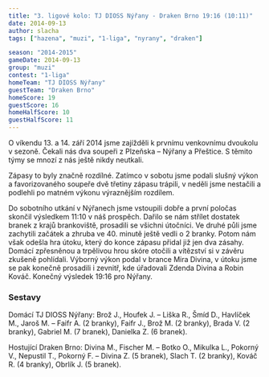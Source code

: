 ```yaml
---
title: "3. ligové kolo: TJ DIOSS Nýřany - Draken Brno 19:16 (10:11)"
date: 2014-09-13
author: slacha
tags: ["hazena", "muzi", "1-liga", "nyrany", "draken"]

season: "2014-2015"
gameDate: 2014-09-13
group: "muzi"
contest: "1-liga"
homeTeam: "TJ DIOSS Nýřany"
guestTeam: "Draken Brno"
homeScore: 19
guestScore: 16
homeHalfScore: 10
guestHalfScore: 11
---
```


O víkendu 13. a 14. září 2014 jsme zajížděli k prvnímu venkovnímu dvoukolu v sezoně. Čekali nás dva soupeři z Plzeňska – Nýřany a Přeštice. S těmito týmy se mnozí z nás ještě nikdy neutkali.

Zápasy to byly značně rozdílné. Zatímco v sobotu jsme podali slušný výkon a favorizovaného soupeře dvě třetiny zápasu trápili, v neděli jsme nestačili a podlehli po matném výkonu výraznějším rozdílem.

Do sobotního utkání v Nýřanech jsme vstoupili dobře a první poločas skončil výsledkem 11:10 v náš prospěch. Dařilo se nám střílet dostatek branek z krajů brankoviště, prosadili se všichni útočníci. Ve druhé půli jsme zachytili začátek a zhruba ve 40. minutě ještě vedli o 2 branky. Potom nám však odešla hra útoku, který do konce zápasu přidal již jen dva zásahy. Domácí zpřesněnou a trpělivou hrou  skóre otočili a vítězství si v závěru zkušeně pohlídali. Výborný výkon podal v brance Mira Divina, v útoku jsme se pak konečně prosadili i zevnitř, kde úřadovali Zdenda Divina a Robin Kováč. Konečný výsledek 19:16 pro Nýřany.

### Sestavy

Domácí TJ DIOSS Nýřany: Brož J., Houfek J. – Liška R., Šmíd D., Havlíček M., Jaroš M. – Faifr A. (2 branky), Faifr J., Brož M. (2 branky), Brada V. (2 branky), Gabriel M. (7 branek), Danielka Z. (6 branek).

Hostující Draken Brno: Divina M., Fischer M. – Botko O., Mikulka L., Pokorný V., Nepustil T., Pokorný F. – Divina Z. (5 branek), Slach T. (2 branky), Kováč R. (4 branky), Obrlík J. (5 branek).